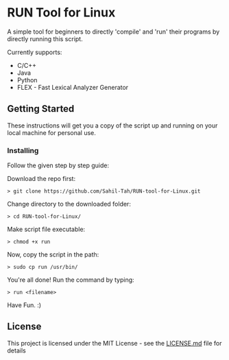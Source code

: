 # RUN Tool for Linux

A simple tool for beginners to directly 'compile' and 'run' their programs by directly running this script. 

Currently supports:
* C/C++
* Java
* Python
* FLEX - Fast Lexical Analyzer Generator
 

## Getting Started

These instructions will get you a copy of the script up and running on your local machine for personal use.


### Installing

Follow the given step by step guide:

Download the repo first:
```
> git clone https://github.com/Sahil-Tah/RUN-tool-for-Linux.git
```

Change directory to the downloaded folder:
```
> cd RUN-tool-for-Linux/ 
```

Make script file executable: 
```
> chmod +x run
```

Now, copy the script in the path:
```
> sudo cp run /usr/bin/
```

You're all done! Run the command by typing:
```
> run <filename>
```

Have Fun. :)


## License

This project is licensed under the MIT License - see the [LICENSE.md](LICENSE.md) file for details
